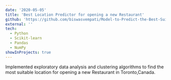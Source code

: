 ```yaml
---
date: '2020-05-05'
title: 'Best Location Predictor for opening a new Restaurant'
github: 'https://github.com/biswasvempati/Model-to-Predict-the-Best-Suitable-Location-for-opening-a-new-Restaurant-'
external: ''
tech:
  - Python
  - Scikit-learn
  - Pandas
  - NumPy
showInProjects: true
---
```


Implemented exploratory data analysis and clustering algorithms to find the most suitable location for opening a new Restaurant in Toronto,Canada. 